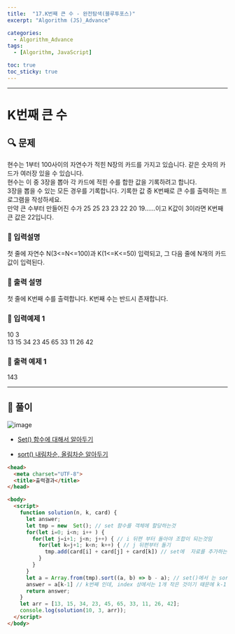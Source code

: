 ```yaml
---
title:  "17.K번째 큰 수 - 완전탐색(블루투포스)"
excerpt: "Algorithm (JS)_Advance"

categories:
  - Algorithm_Advance
tags:
  - [Algorithm, JavaScript]

toc: true
toc_sticky: true
---
```


----


# K번째 큰 수

##  🔍 문제 
현수는 1부터 100사이의 자연수가 적힌 N장의 카드를 가지고 있습니다. 같은 숫자의 카드가 여러장 있을 수 있습니다.  
현수는 이 중 3장을 뽑아 각 카드에 적힌 수를 합한 값을 기록하려고 합니다.  
3장을 뽑을 수 있는 모든 경우를 기록합니다. 기록한 값 중 K번째로 큰 수를 출력하는 프로그램을 작성하세요.  
만약 큰 수부터 만들어진 수가 25 25 23 23 22 20 19......이고 K값이 3이라면 K번째 큰 값은 22입니다.  



### 🔹 입력설명
첫 줄에 자연수 N(3<=N<=100)과 K(1<=K<=50) 입력되고, 그 다음 줄에 N개의 카드값이 입력된다.  

### 🔹 출력 설명
첫 줄에 K번째 수를 출력합니다. K번째 수는 반드시 존재합니다.


### 🔹 입력예제 1
10 3  
13 15 34 23 45 65 33 11 26 42   

### 🔹 출력 예제 1
143

----

##  📌 풀이
![image](https://user-images.githubusercontent.com/28912774/116966826-f99c6380-aceb-11eb-9cd2-180dfb717005.png)

- [Set() 함수에 대해서 알아두기](https://velog.io/@dolarge/Java-Script-Set-%EA%B3%BC-Map)

- [sort() 내림차순, 올림차순 알아두기](https://fluorite94.tistory.com/220)


```html
<head>
  <meta charset="UTF-8">
  <title>출력결과</title>
</head>

<body>
  <script>
    function solution(n, k, card) {
      let answer;
      let tmp = new  Set(); // set 함수를 객체에 할당하는것
      for(let i=0; i<n; i++ ) {
        for(let j=i+1; j<n; j++) { // i 뒤편 부터 돌아야 조합이 되는것임
          for(let k=j+1; k<n; k++) { // j 뒤편부터 돌기
            tmp.add(card[i] + card[j] + card[k]) // set에  자료를 추가하는 메소드는 add() , 그리고 3개 뽑아 내는 조합임
          }
        }
      }
      let a = Array.from(tmp).sort((a, b) => b - a); // set()에서 는 sort()를 할 수 없기 때문에 배열화 Array.from 한 후에 sort(내림차순) 해 주면 됨
      answer = a[k-1] // k번째 인데, index 상에서는 1개 작은 것이기 때문에 k-1
      return answer;
    }
    let arr = [13, 15, 34, 23, 45, 65, 33, 11, 26, 42];
    console.log(solution(10, 3, arr));
  </script>
</body>
```
